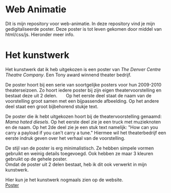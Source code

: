 <h1>Web Animatie</h1>
Dit is mijn repository voor web-animatie. In deze repository vind je mijn gedigitaliseerde poster. Deze poster is tot leven gekomen door middel van html/css/js. Hieronder meer info.

<h1>Het kunstwerk</h1>

<p>Het kunstwerk dat ik heb uitgekozen is een poster van <em>The Denver Centre Theatre Company</em>. Een Tony award winnend theater bedrijf.</p>
<p>De poster hoort bij een serie van soortgelijke posters voor hun 2009-2010 theaterseizoen. Zo hoort iedere poster bij zijn eigen theatervoorstelling en bestaat deze uit 2 delen.&nbsp; &nbsp; &nbsp;&nbsp; Op het eerste deel staat de naam van de voorstelling groot samen met een bijpassende afbeelding. Op het andere deel staat een groot bijbehorend stukje text.</p>
<p>De poster die ik hebt uitgekozen hoort bij de theatervoorstelling genaamd: <em>Mama hated diesels</em>. Op het eerste deel zie je een truck met muzieknoten en de naam. Op het 2de deel zie je een stuk text namelijk: "How can you carry a payload if you can't carry a tune." Hiermee wil het theaterbedrijf een eerste indruk geven over het verhaal van de voorstelling.</p>
<p>De stijl van de poster is erg minimalistisch. Ze hebben simpele vormen gebruikt en weinig details toegevoegd. Ook hebben ze maar 3 kleuren gebruikt op de gehele poster. <br /> Omdat de poster uit 2 delen bestaat, heb ik dit ook verwerkt in mijn kunstwerk.</p>
<p>Hier kun je het kunstwerk nogmaals zien op de website. <br /> <a href="https://designarchives.aiga.org/#/entries/Denver%20Center%20Theatre%20Company/_/detail/relevance/asc/0/7/21027/denver-center-theatre-company-2009-10-season-poster-series/2">Poster</a></p>
